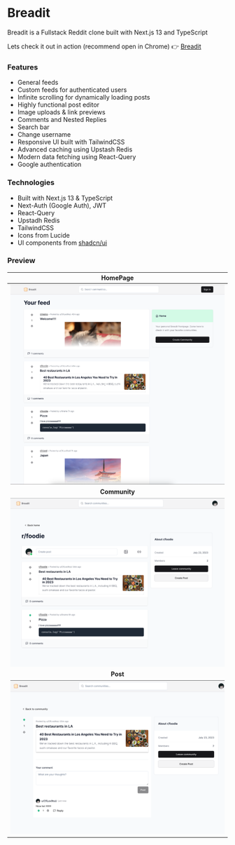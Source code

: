# Breadit
Breadit is a Fullstack Reddit clone built with Next.js 13 and TypeScript

Lets check it out in action (recommend open in Chrome) :point_right: [Breadit](https://ho-breadit.vercel.app/)

### Features
- General feeds
- Custom feeds for authenticated users
- Infinite scrolling for dynamically loading posts
- Highly functional post editor
- Image uploads & link previews
- Comments and Nested Replies
- Search bar
- Change username
- Responsive UI built with TailwindCSS
- Advanced caching using Upstash Redis
- Modern data fetching using React-Query
- Google authentication

### Technologies
- Built with Next.js 13 & TypeScript
- Next-Auth (Google Auth), JWT
- React-Query
- Upstadh Redis
- TailwindCSS
- Icons from Lucide
- UI components from [shadcn/ui](https://ui.shadcn.com)

### Preview
| **HomePage** |
|:---:|
| <img src="./preview/HomePage.png" width="750" height="auto"> 
|**Community** |
| <img src="./preview/Community.png" width="750" height="auto"> | 
| **Post** |
| <img src="./preview/Post.png" width="750" height="auto"> |
